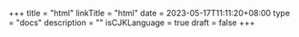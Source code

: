 +++
title = "html"
linkTitle = "html"
date = 2023-05-17T11:11:20+08:00
type = "docs"
description = ""
isCJKLanguage = true
draft = false
+++